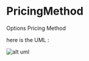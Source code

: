 # PricingMethod
Options Pricing Method 


here is the UML :

![alt uml](http://sofiane-zrif-bouragba.com/blog/wp-content/uploads/2018/01/UMLProject.png)